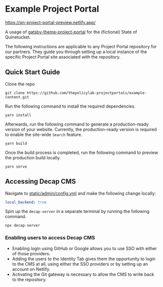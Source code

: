 # Example Project Portal

https://qn-project-portal-preview.netlify.app/

A usage of
[gatsby-theme-project-portal](https://github.com/thepolicylab-projectportals/project-portal-theme)
for the (fictional) State of Quinetucket. 


The following instructions are applicable to any Project Portal repository for our partners. They guide you through setting up a local instance of the specific Project Portal site associated with the repository.
## Quick Start Guide

Clone the repo
```shell
git clone https://github.com/thepolicylab-projectportals/example-content.git
```
Run the following command to install the required dependencies.

```shell
yarn install
```

Afterwards, run the following command to generate a production-ready version of your website. Currently, the production-ready version is required to enable the site-wide `Search` feature.
```shell
yarn build
```

Once the build process is completed, run the following command to preview the production build locally. 
```shell
yarn serve
```

## Accessing Decap CMS

Navigate to [static/admin/config.yml](./static/admin/config.yml) and make the following change locally:

```yaml
local_backend: true
```

Spin up the `decap-server` in a separate terminal by running the following command.

```shell
npx decap-server
```

### Enabling users to access Decap CMS
- Enabling login using GitHub or Google allows you to use SSO with either of those providers.
- Adding the users to the Identity Tab gives them the opportunity to login to the CMS at all, using either the SSO providers or by setting up an account on Netlify.
- Activating the Git gateway is necessary to allow the CMS to write back to the repository.
